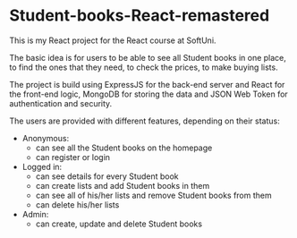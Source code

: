 # Student-books-React-remastered

This is my React project for the React course at SoftUni.

The basic idea is for users to be able to see all Student books in one place, to find the ones that they need, to check the prices, to make buying lists.

The project is build using ExpressJS for the back-end server and React for the front-end logic, MongoDB for storing the data and JSON Web Token for authentication and security.

The users are provided with different features, depending on their status:
- Anonymous: 
	- can see all the Student books on the homepage
	- can register or login
- Logged in:
	- can see details for every Student book
	- can create lists and add Student books in them
	- can see all of his/her lists and remove Student books from them
	- can delete his/her lists
- Admin:
	- can create, update and delete Student books